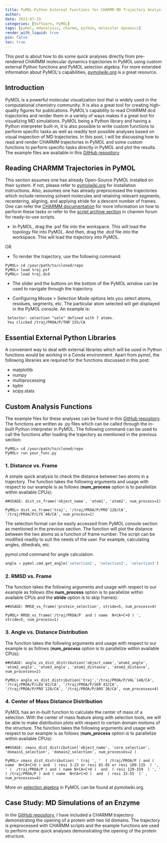 ```yaml
---
title: PyMOL-Python External Functions for CHARMM MD Trajectory Analysis 
author:
date: 2023-07-19 
categories: [Software, PyMOL]
tags: [pymol, mdanalysis, charmm, python, molecular dynamics]
render_with_liquid: true
pin: false
toc: true
---
```


This post is about how to do some quick analyses directly from pre-rendered CHARMM molecular dynamics trajectories in PyMOL using custom external Python functions and PyMOL selection algebra. For more extended information about PyMOL's capabilities, [pymolwiki.org](https://pymolwiki.org/index.php/Launching_From_a_Script) is a great resource.

## Introduction
PyMOL is a powerful molecular visualization tool that is widely used in the computational chemistry community. It is also a great tool for creating high-quality figures for publications. PyMOL's capability to read CHARMM dcd trajectories and render them in a variety of ways makes it a great tool for visualizing MD simulations. PyMOL being a Python library and having a Python interpreter built-in, it is also possible to write custom functions to perform specific tasks as well as readily test possible analyses based on visual inspection of MD trajectories. In this post, I will be discussing how to read and render CHARMM trajectories in PyMOL and some custom functions to perform specific tasks directly in PyMOL and plot the results. The example files are available in this [GitHub repository](https://github.com/raafik980/charmm-md-analysis-in-pymol.git)

## Reading CHARMM Trajectories in PyMOL

This section assumes one has already Open-Source PyMOL installed on their system. If not, please refer to [pymolwiki.org](https://pymolwiki.org/index.php/Main_Page) for installation instructions. Also, assumes one has already preprocessed the trajectories which include removing solvent molecules and retaining relevant segments, recentering, aligning, and applying stride for a descent number of frames. One can refer the [CHARMM documentation](https://academiccharmm.org/documentation/latest/dynamc#Merge) for more information on how to perform these tasks or refer to the [script archive section](https://www.charmm.org/ubbthreads/ubbthreads.php?ubb=showflat&Number=324#Post324) in charmm forum for ready-to-use scripts.

- In PyMOL, drag the .psf file into the workspace. This will load the topology file into PyMOL. And then, drag the .dcd file into the workspace. This will load the trajectory into PyMOL.

OR

- To render the trajectory, use the following command:

```console
PyMOL> cd /your/path/to/cloned/repo
PyMOL> load traj.psf
PyMOL> load traj.dcd
```
- The slider and the buttons on the bottom of the PyMOL window can be used to navigate through the trajectory. 

- Configuring Mouse > Selection Mode options lets you select atoms, residues, segments, etc. The particular atom selected will get displayed in the PyMOL console. An example is:
    
```console
 Selector: selection "sele" defined with 7 atoms.
 You clicked /traj/PROA/P/THR`155/CA
```

## Essential External Python Libraries

A convenient way to deal with external libraries which will be used in Python functions would be working in a Conda environment. Apart from pymol, the following libraries are required for the functions discussed in this post:

- matplotlib
- numpy
- multiprocessing
- tqdm
- scipy.stats



## Custom Analysis Functions

The example files for these analyses can be found in this [GitHub repository](https://github.com/raafik980/charmm-md-analysis-in-pymol.git). The functions are written as .py files which can be called through the in-built Python interpreter in PyMOL. The following command can be used to call the functions after loading the trajectory as mentioned in the previous section:

```console
PyMOL> cd /your/path/to/cloned/repo
PyMOL> run your_func.py
```

### 1. Distance vs. Frame

A simple quick analysis to check the distance between two atoms in a trajectory. The function takes the following arguments and usage with respect to our example is as follows (**num_process** option is to parallelize within available CPUs):

```console
##USAGE: dist_vs_frame('object_name', 'atom1', 'atom2', num_process=1)

PyMOL> dist_vs_frame('traj', '/traj/PROA/P/PRO`128/CA', '/traj/PROA/P/LYS`40/CA', num_process=1)
```

The selection format can be easily accessed from PyMOL console section as mentioned in the previous section. The function will plot the distance between the two atoms as a function of frame number. The script can be modified readily to suit the needs of the user. For example, calculating angles, dihedrals, etc.

pymol.cmd command for angle calculation:

```python
angle = pymol.cmd.get_angle('selection1', 'selection2', 'selection3')
```

### 2. RMSD vs. Frame 

The function takes the following arguments and usage with respect to our example as follows (the **num_process** option is to parallelize within available CPUs and the **stride** option is to skip frames):


```console
##USAGE: RMSD_vs_frame('protein_selection', stride=5, num_process=4)

PyMOL> RMSD_vs_frame('/traj/PROA/P  and ( name  N+CA+C+O ) ', stride=5, num_process=1)
```
### 3. Angle vs. Distance Distribution

The function takes the following arguments and usage with respect to our example is as follows (**num_process** option is to parallelize within available CPUs):

```console
##USAGE: angle_vs_dist_distribution('object_name','atom1_angle', 'atom2_angle', 'atom3_angle', 'atom1_distance', 'atom2_distance', num_processes=2)

PyMOL> angle_vs_dist_distribution('traj','/traj/PROA/P/VAL`148/CA', '/traj/PROA/P/LEU`82/CA', '/traj/PROA/P/SER`43/CA', '/traj/PROA/P/PRO`128/CA', '/traj/PROA/P/ARG`36/CA', num_processes=4)
```

### 4. Center of Mass Distance Distribution

PyMOL has an in-built function to calculate the center of mass of a selection. With the center of mass feature along with selection tools, we will be able to make distribution plots with respect to certain domain motions of the structure. The function takes the following arguments and usage with respect to our example is as follows (**num_process** option is to parallelize within available CPUs):

```console
##USAGE: cmass_dist_distribution('object_name', 'core_selection', 'domain1_selection', 'domain2_selection', num_processes=2 )

PyMOL> cmass_dist_distribution( ' traj ', '  ( /traj/PROA/P ) and ( name  N+CA+C+O ) and  ( resi 3-23 or resi 81-85 or resi 109-115  ) ',  ' (  /traj/PROA/P ) and ( name N+CA+C+O )  and  ( resi 129-159  ) ', ' ( /traj/PROA/P ) and ( name  N+CA+C+O )  and  ( resi 33-55  )' , num_processes=4)
```

More on [selection algebra](https://pymolwiki.org/index.php/Selection_Algebra) in PyMOL can be found at pymolwiki.org.

## Case Study: MD Simulations of an Enzyme

In the [GitHub repository](https://github.com/raafik980/charmm-md-analysis-in-pymol.git), I have included a CHARMM trajectory demonstrating the opening of a protein with two lid domains. The trajectory is preprocessed with CHARMM scripts and the example functions are used to perform some quick analyses demonstrating the opening of the protein structure. 
